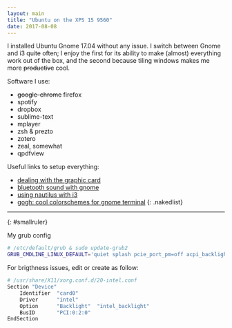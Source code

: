 ```yaml
---
layout: main
title: "Ubuntu on the XPS 15 9560"
date: 2017-08-08
---
```


I installed Ubuntu Gnome 17.04 without any issue. I switch between Gnome and i3 quite often; I enjoy the first for its ability to make (almost) everything work out of the box, and the second because tiling windows makes me more ~~productive~~ cool.

Software I use:

* ~~google-chrome~~ firefox
* spotify
* dropbox
* sublime-text
* mplayer
* zsh & prezto
* zotero
* zeal, somewhat
* qpdfview

Useful links to setup everything:
- [dealing with the graphic card](https://gist.github.com/whizzzkid/37c0d365f1c7aa555885d102ec61c048)
- [bluetooth sound with gnome](https://askubuntu.com/questions/801517/bluetooth-speaker-doesnt-show-up-in-output-devices-list)
- [using nautilus with i3](https://unix.stackexchange.com/questions/153483/launching-nautilus-file-browser-launches-gnome-desktop-how-to-suppress-it)
- [gogh: cool colorschemes for gnome terminal](https://github.com/Mayccoll/Gogh)
{: .nakedlist}

--- 
{: #smallruler}

My grub config
```bash
# /etc/default/grub & sudo update-grub2
GRUB_CMDLINE_LINUX_DEFAULT='quiet splash pcie_port_pm=off acpi_backlight=vendor acpi_osi=Linux acpi_osi=! acpi_osi="Windows 2009"'
```

For brigthness issues, edit or create as follow:

``` bash
# /usr/share/X11/xorg.conf.d/20-intel.conf
Section "Device"
    Identifier  "card0"
    Driver      "intel"
    Option      "Backlight"  "intel_backlight"
    BusID       "PCI:0:2:0"
EndSection
```
